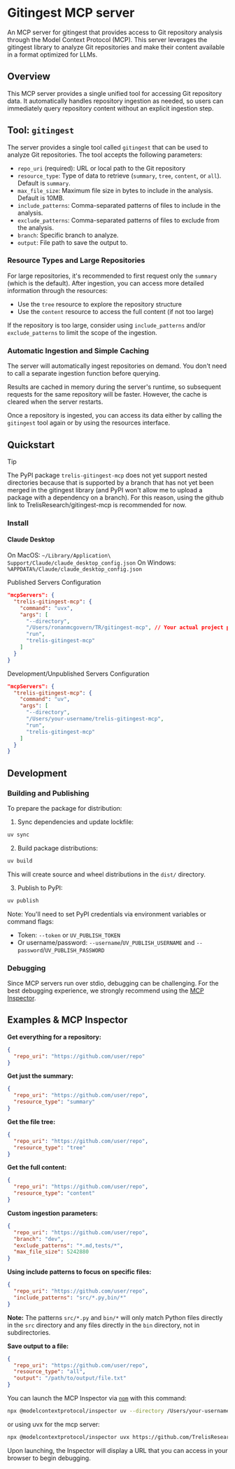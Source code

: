 # Gitingest MCP server

An MCP server for gitingest that provides access to Git repository analysis through the Model Context Protocol (MCP). This server leverages the gitingest library to analyze Git repositories and make their content available in a format optimized for LLMs.

## Overview

This MCP server provides a single unified tool for accessing Git repository data. It automatically handles repository ingestion as needed, so users can immediately query repository content without an explicit ingestion step.

## Tool: `gitingest`

The server provides a single tool called `gitingest` that can be used to analyze Git repositories. The tool accepts the following parameters:

- `repo_uri` (required): URL or local path to the Git repository
- `resource_type`: Type of data to retrieve (`summary`, `tree`, `content`, or `all`). Default is `summary`.
- `max_file_size`: Maximum file size in bytes to include in the analysis. Default is 10MB.
- `include_patterns`: Comma-separated patterns of files to include in the analysis.
- `exclude_patterns`: Comma-separated patterns of files to exclude from the analysis.
- `branch`: Specific branch to analyze.
- `output`: File path to save the output to.

### Resource Types and Large Repositories

For large repositories, it's recommended to first request only the `summary` (which is the default). After ingestion, you can access more detailed information through the resources:

- Use the `tree` resource to explore the repository structure
- Use the `content` resource to access the full content (if not too large)

If the repository is too large, consider using `include_patterns` and/or `exclude_patterns` to limit the scope of the ingestion.

### Automatic Ingestion and Simple Caching

The server will automatically ingest repositories on demand. You don't need to call a separate ingestion function before querying.

Results are cached in memory during the server's runtime, so subsequent requests for the same repository will be faster. However, the cache is cleared when the server restarts.

Once a repository is ingested, you can access its data either by calling the `gitingest` tool again or by using the resources interface.

## Quickstart
>[!TIP]
> The PyPI package `trelis-gitingest-mcp` does not yet support nested directories because that is supported by a branch that has not yet been merged in the gitingest library (and PyPI won't allow me to upload a package with a dependency on a branch). For this reason, using the github link to TrelisResearch/gitingest-mcp is recommended for now.

### Install

#### Claude Desktop

On MacOS: `~/Library/Application\ Support/Claude/claude_desktop_config.json`
On Windows: `%APPDATA%/Claude/claude_desktop_config.json`

Published Servers Configuration
```json
"mcpServers": {
  "trelis-gitingest-mcp": {
    "command": "uvx",
    "args": [
      "--directory",
      "/Users/ronanmcgovern/TR/gitingest-mcp", // Your actual project path
      "run",
      "trelis-gitingest-mcp"
    ]
  }
}
```

Development/Unpublished Servers Configuration
```json
"mcpServers": {
  "trelis-gitingest-mcp": {
    "command": "uv",
    "args": [
      "--directory",
      "/Users/your-username/trelis-gitingest-mcp",
      "run",
      "trelis-gitingest-mcp"
    ]
  }
}
```

## Development

### Building and Publishing

To prepare the package for distribution:

1. Sync dependencies and update lockfile:
```bash
uv sync
```

2. Build package distributions:
```bash
uv build
```

This will create source and wheel distributions in the `dist/` directory.

3. Publish to PyPI:
```bash
uv publish
```

Note: You'll need to set PyPI credentials via environment variables or command flags:
- Token: `--token` or `UV_PUBLISH_TOKEN`
- Or username/password: `--username`/`UV_PUBLISH_USERNAME` and `--password`/`UV_PUBLISH_PASSWORD`

### Debugging

Since MCP servers run over stdio, debugging can be challenging. For the best debugging
experience, we strongly recommend using the [MCP Inspector](https://github.com/modelcontextprotocol/inspector).

## Examples & MCP Inspector

**Get everything for a repository:**
```json
{
  "repo_uri": "https://github.com/user/repo"
}
```

**Get just the summary:**
```json
{
  "repo_uri": "https://github.com/user/repo",
  "resource_type": "summary"
}
```

**Get the file tree:**
```json
{
  "repo_uri": "https://github.com/user/repo",
  "resource_type": "tree"
}
```

**Get the full content:**
```json
{
  "repo_uri": "https://github.com/user/repo",
  "resource_type": "content"
}
```

**Custom ingestion parameters:**
```json
{
  "repo_uri": "https://github.com/user/repo",
  "branch": "dev",
  "exclude_patterns": "*.md,tests/*",
  "max_file_size": 5242880
}
```

**Using include patterns to focus on specific files:**
```json
{
  "repo_uri": "https://github.com/user/repo",
  "include_patterns": "src/*.py,bin/*"
}
```

**Note:** The patterns `src/*.py` and `bin/*` will only match Python files directly in the `src` directory and any files directly in the `bin` directory, not in subdirectories.

**Save output to a file:**
```json
{
  "repo_uri": "https://github.com/user/repo",
  "resource_type": "all",
  "output": "/path/to/output/file.txt"
}
```


You can launch the MCP Inspector via [`npm`](https://docs.npmjs.com/downloading-and-installing-node-js-and-npm) with this command:

```bash
npx @modelcontextprotocol/inspector uv --directory /Users/your-username/trelis-gitingest-mcp run trelis-gitingest-mcp
```

or using uvx for the mcp server:
```bash
npx @modelcontextprotocol/inspector uvx https://github.com/TrelisResearch/gitingest-mcp.git
```

Upon launching, the Inspector will display a URL that you can access in your browser to begin debugging.
